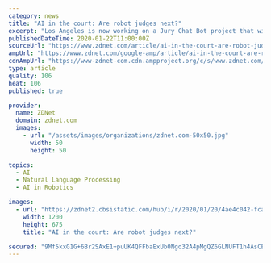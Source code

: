 ```yaml
---
category: news
title: "AI in the court: Are robot judges next?"
excerpt: "Los Angeles is now working on a Jury Chat Bot project that will leverage true AI, Snorri Ogata, CIO of the LA Superior Court, told ZDNet. It's being built on top of the Microsoft Cognitive Services platform, leveraging features like natural language understanding, QnA maker (to build \"FAQ on steroids,\" as Ogata put it) and translation services."
publishedDateTime: 2020-01-22T11:00:00Z
sourceUrl: "https://www.zdnet.com/article/ai-in-the-court-are-robot-judges-next/"
ampUrl: "https://www.zdnet.com/google-amp/article/ai-in-the-court-are-robot-judges-next/"
cdnAmpUrl: "https://www-zdnet-com.cdn.ampproject.org/c/s/www.zdnet.com/google-amp/article/ai-in-the-court-are-robot-judges-next/"
type: article
quality: 106
heat: 106
published: true

provider:
  name: ZDNet
  domain: zdnet.com
  images:
    - url: "/assets/images/organizations/zdnet.com-50x50.jpg"
      width: 50
      height: 50

topics:
  - AI
  - Natural Language Processing
  - AI in Robotics

images:
  - url: "https://zdnet2.cbsistatic.com/hub/i/r/2020/01/20/4ae4c042-fca1-4511-9ed4-a9ca543376fd/thumbnail/1200x675/75aab1fe59aac1c4c387f2acdc3a60c4/20200120-steph-karen-judges.png"
    width: 1200
    height: 675
    title: "AI in the court: Are robot judges next?"

secured: "9Mf5kxG1G+6Br2SAxE1+puUK4QFFbaExUb0Ngo32A4pMgQZ6GLNUFT1h4AsCEycAUJVQEDAiP6+pJI4GLHLkc/gzE61QKjC+2geUDGzqW/Ki8TtOuMVmY3hqVZxrFI331hh+6n0HpN5xf1l4a0pJvOAUCHVbueiYFJT5zD2ruBZMpa5Yb5y4c05gKE9V4osXYkkcOCP3GowP0U1Q+jsCty0Lj5meDbdHMkyZiyKz0qb14FyeEbx8jibrDF6SAhbPOHj8xDx8CkEQGVjnQLo+E2B9UF+5KThSi45BfDpSfM+d1F6LPX/aOB/ryPQzNJeVclMaWGvapF1DIJz0E6MpEmNy4J6Z4f/WuSs112C/6CONIGatoQktyUiE14ToKNOva6Pr8fmf0rDmCOsfNvmcJd9pPS6pWjPo/gUhKzy8JMYZzNCqUWs57VsrEBGuArVsutjsTpaREsxOyPtWlV+EVQ==;gc4y7e+obpeUJLovkal12Q=="
---
```


